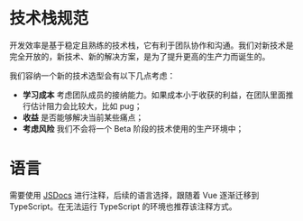 # 技术栈规范

开发效率是基于稳定且熟练的技术栈，它有利于团队协作和沟通。我们对新技术是完全开放的，新技术、新的解决方案，是为了提升更高的生产力而诞生的。

我们容纳一个新的技术选型会有以下几点考虑：
- **学习成本** 考虑团队成员的接纳能力。如果成本小于收获的利益，在团队里面推行估计阻力会比较大，比如 pug；
- **收益** 是否能够解决当前某些痛点；
- **考虑风险** 我们不会将一个 Beta 阶段的技术使用的生产环境中；

# 语言
需要使用 [JSDocs](http://www.dba.cn/book/jsdoc/) 进行注释，后续的语言选择，跟随着 Vue 逐渐迁移到 TypeScript。在无法运行 TypeScript 的环境也推荐该注释方式。
